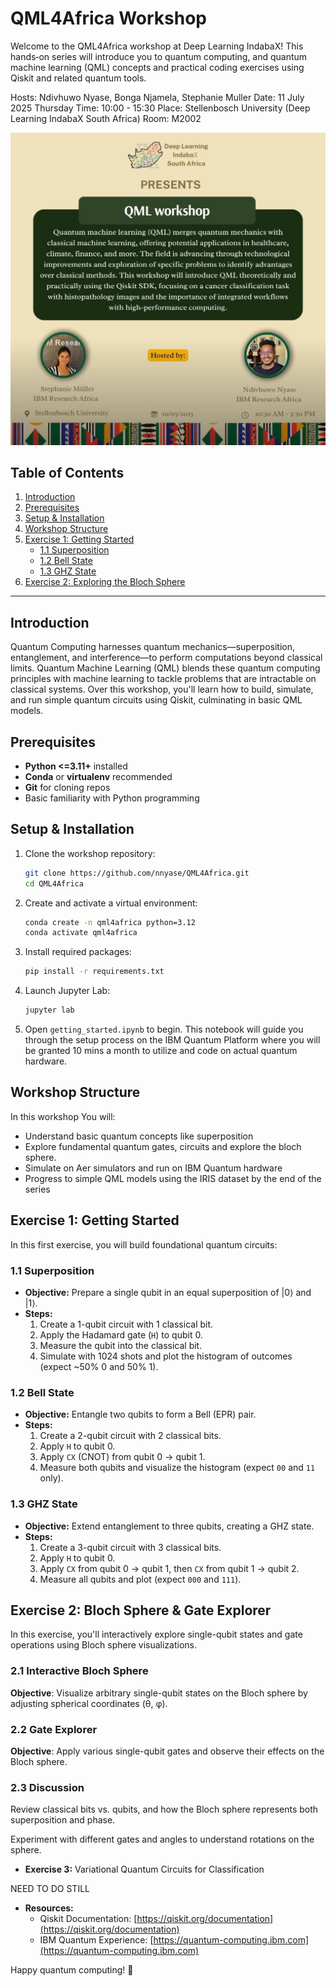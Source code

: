 # QML4Africa Workshop

Welcome to the QML4Africa workshop at Deep Learning IndabaX! This hands‑on series will introduce you to quantum computing, and quantum machine learning (QML) concepts and practical coding exercises using Qiskit and related quantum tools.

Hosts: Ndivhuwo Nyase, Bonga Njamela, Stephanie Muller
Date: 11 July 2025 Thursday
Time: 10:00 - 15:30
Place: Stellenbosch University (Deep Learning IndabaX South Africa)
Room: M2002


![ DLIx Poster](docs/dlix_poster.jpeg)

## Table of Contents

1. [Introduction](#introduction)
2. [Prerequisites](#prerequisites)
3. [Setup & Installation](#setup--installation)
4. [Workshop Structure](#workshop-structure)
5. [Exercise 1: Getting Started](#exercise-1-getting-started)
   - [1.1 Superposition](#11-superposition)
   - [1.2 Bell State](#12-bell-state)
   - [1.3 GHZ State](#13-ghz-state)
6. [Exercise 2: Exploring the Bloch Sphere](#exploring-the-bloch-sphere)

---

## Introduction

Quantum Computing harnesses quantum mechanics—superposition, entanglement, and interference—to perform computations beyond classical limits. Quantum Machine Learning (QML) blends these quantum computing principles with machine learning to tackle problems that are intractable on classical systems. Over this workshop, you'll learn how to build, simulate, and run simple quantum circuits using Qiskit, culminating in basic QML models.

## Prerequisites

- **Python <=3.11+** installed
- **Conda** or **virtualenv** recommended
- **Git** for cloning repos
- Basic familiarity with Python programming

## Setup & Installation

1. Clone the workshop repository:
   ```bash
   git clone https://github.com/nnyase/QML4Africa.git
   cd QML4Africa
   ```
2. Create and activate a virtual environment:
   ```bash
   conda create -n qml4africa python=3.12
   conda activate qml4africa
   ```
3. Install required packages:
   ```bash
   pip install -r requirements.txt
   ```
4. Launch Jupyter Lab:
   ```bash
   jupyter lab
   ```
5. Open `getting_started.ipynb` to begin.
This notebook will guide you through the setup process on the IBM Quantum Platform where you will be granted 10 mins a month to utilize and code on actual quantum hardware.

## Workshop Structure

In this workshop You will:

- Understand basic quantum concepts like superposition
- Explore fundamental quantum gates, circuits and explore the bloch sphere.
- Simulate on Aer simulators and run on IBM Quantum hardware
- Progress to simple QML models using the IRIS dataset by the end of the series

## Exercise 1: Getting Started

In this first exercise, you will build foundational quantum circuits:

### 1.1 Superposition

- **Objective:** Prepare a single qubit in an equal superposition of |0⟩ and |1⟩.
- **Steps:**
  1. Create a 1-qubit circuit with 1 classical bit.
  2. Apply the Hadamard gate (`H`) to qubit 0.
  3. Measure the qubit into the classical bit.
  4. Simulate with 1024 shots and plot the histogram of outcomes (expect \~50% 0 and 50% 1).

### 1.2 Bell State

- **Objective:** Entangle two qubits to form a Bell (EPR) pair.
- **Steps:**
  1. Create a 2-qubit circuit with 2 classical bits.
  2. Apply `H` to qubit 0.
  3. Apply `CX` (CNOT) from qubit 0 → qubit 1.
  4. Measure both qubits and visualize the histogram (expect `00` and `11` only).

### 1.3 GHZ State

- **Objective:** Extend entanglement to three qubits, creating a GHZ state.
- **Steps:**
  1. Create a 3-qubit circuit with 3 classical bits.
  2. Apply `H` to qubit 0.
  3. Apply `CX` from qubit 0 → qubit 1, then `CX` from qubit 1 → qubit 2.
  4. Measure all qubits and plot (expect `000` and `111`).

## Exercise 2: Bloch Sphere & Gate Explorer

In this exercise, you'll interactively explore single-qubit states and gate operations using Bloch sphere visualizations.

### 2.1 Interactive Bloch Sphere

**Objective**: Visualize arbitrary single-qubit states on the Bloch sphere by adjusting spherical coordinates (θ, φ).

### 2.2 Gate Explorer

**Objective**: Apply various single-qubit gates and observe their effects on the Bloch sphere.

### 2.3 Discussion

Review classical bits vs. qubits, and how the Bloch sphere represents both superposition and phase.

Experiment with different gates and angles to understand rotations on the sphere.


- **Exercise 3:** Variational Quantum Circuits for Classification

NEED TO DO STILL 


- **Resources:**
  - Qiskit Documentation: [https://qiskit.org/documentation](https://qiskit.org/documentation)
  - IBM Quantum Experience: [https://quantum-computing.ibm.com](https://quantum-computing.ibm.com)

Happy quantum computing! 🚀

